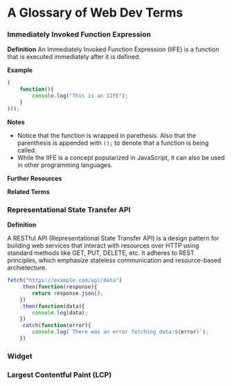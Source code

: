 # A Glossary of Web Dev Terms

### Immediately Invoked Function Expression

**Definition**
An Immediately Invoked Function Expression (IIFE) is a function that is executed immediately after it is defined.

**Example**

```javascript
(
    function(){
        console.log("This is an IIFE");    
    }
)();

```

**Notes**

- Notice that the function is wrapped in parethesis. Also that the parenthesis is appended with ``();`` to denote that a function is being called.
- While the IIFE is a concept popularized in JavaScript, it can also be used in other programming languages.

**Further Resources**

**Related Terms**

### Representational State Transfer API

**Definition**

A RESTful API (Representational State Transfer API) is a design pattern for building web services that interact
with resources over HTTP using standard methods like GET, PUT, DELETE, etc. It adheres to REST principles, which emphasize stateless
communication and resource-based archietecture.

```javascript
fetch("https://example.com/api/data")
    .then(function(response){
        return response.json();
    })
    .then(function(data){
        console.log(data);
    })
    .catch(function(error){
        console.log(`There was an error fetching data:${error}`);
    })
```

### Widget

### Largest Contentful Paint (LCP)
